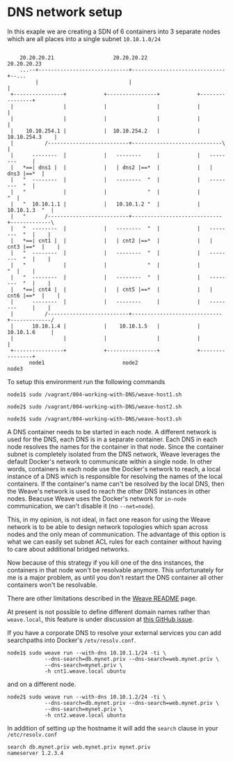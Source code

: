 # DNS network setup

In this exaple we are creating a SDN of 6 containers into 3 separate nodes which
are all places into a single subnet `10.10.1.0/24`


```

    20.20.20.21                   20.20.20.22                   20.20.20.23
    ...--+-----------------------------+------------------------------+--...
         |                             |                              | 
 +----------------+            +----------------+            +----------------+
 |                |            |                |            |                |
 |                |            |                |            |                |
 |    10.10.254.1 |            |  10.10.254.2   |            | 10.10.254.3    |
 |          /--------------------------+-----------------------------\        |
 |      --------  |            |   --------     |            |   --------     |
 |   *==| dns1 |  |            |   | dns2 |==*  |            |   | dns3 |==*  |
 |   "  --------  |            |   --------  "  |            |   --------  "  |
 |   "            |            |             "  |            |             "  |
 |   "  10.10.1.1 |            |   10.10.1.2 "  |            |  10.10.1.3  "  |
 |   "      /--------------------------+-----------------------------+-------------\
 |   "  --------  |            |   --------  "  |            |   --------  "  |    |
 |   *==| cnt1 |  |            |   | cnt2 |==*  |            |   | cnt3 |==*  |    |
 |   "  --------  |            |   --------  "  |            |   --------  "  |    |
 |   "            |            |             "  |            |             "  |    |
 |   "  --------  |            |   --------  "  |            |   --------  "  |    |
 |   *==| cnt4 |  |            |   | cnt5 |==*  |            |   | cnt6 |==*  |    |
 |      --------  |            |   --------     |            |   --------     |    |
 |          /--------------------------+-----------------------------+-------------/
 |      10.10.1.4 |            |    10.10.1.5   |            |  10.10.1.6     |
 |                |            |                |            |                |
 +----------------+            +----------------+            +----------------+
       node1                         node2                         node3

```

To setup this environment run the following commands

    node1$ sudo /vagrant/004-working-with-DNS/weave-host1.sh
    
    node2$ sudo /vagrant/004-working-with-DNS/weave-host2.sh
    
    node3$ sudo /vagrant/004-working-with-DNS/weave-host3.sh


A DNS container needs to be started in each node.
A different network is used for the DNS, each DNS is in a separate container.
Each DNS in each node resolves the names for the container in that node.
Since the container subnet is completely isolated from the DNS network,
Weave leverages the default Docker's network to communicate within a single node.
In other words, containers in each node use the Docker's network to reach,
a local instance of a DNS which is responsible for resolving the names of
the local containers. If the container's name can't be resolved by the local
DNS, then the Weave's network is used to reach the other DNS instances in other
nodes. Beacuse Weave uses the Docker's network for `in-node` communication,
we can't disable it (no `--net=node`).

This, in my opinion, is not ideal, in fact one reason for using the Weave
network is to be able to design network topologies which span across
nodes and the only mean of communication. The advantage of this option
is what we can easily set subnet ACL rules for each container without
having to care about additional bridged networks.

Now because of this strategy if you kill one of the dns instances,
the containers in that node won't be resolvable anymore.
This unfortunately for me is a major problem, as until you don't restart
the DNS container all other containers won't be resolvable.

There are other limitations described in the
[Weave README](https://github.com/zettio/weave/tree/master/weavedns#readme) page.


At present is not possible to define different domain names rather than `weave.local`,
this feature is under discussion at [this GitHub issue](https://github.com/zettio/weave/issues/366).

If you have a corporate DNS to resolve your external services you can add searchpaths into Docker's `/etv/resolv.conf`.

```
node1$ sudo weave run --with-dns 10.10.1.1/24 -ti \
            --dns-search=db.mynet.priv --dns-search=web.mynet.priv \
            --dns-search=mynet.priv \
            -h cnt1.weave.local ubuntu
```

and on a different node.

```
node2$ sudo weave run --with-dns 10.10.1.2/24 -ti \
            --dns-search=db.mynet.priv --dns-search=web.mynet.priv \
            --dns-search=mynet.priv \
            -h cnt2.weave.local ubuntu
```

In addition of setting up the hostname it will add the `search` clause in your `/etc/resolv.conf`

```
search db.mynet.priv web.mynet.priv mynet.priv
nameserver 1.2.3.4
```
